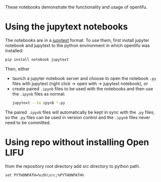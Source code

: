 These notebooks demonstrate the functionality and usage of openlifu.

# Using the jupytext notebooks

The notebooks are in a [jupytext](https://jupytext.readthedocs.io/en/latest/)
format. To use them, first install jupyter notebook and jupytext to the python
environment in which openlifu was installed:

```sh
pip install notebook jupytext
```

Then, either

- launch a jupyter notebook server and choose to open the notebook `.py` files
  with jupytext (right click -> open with -> jupytext notebook), or
- create paired `.ipynb` files to be used with the notebooks and then use the
  `.ipynb` files as normal:
  ```sh
  jupytext --to ipynb *.py
  ```

The paired `.ipynb` files will automatically be kept in sync with the `.py`
files, so the `.py` files can be used in version control and the `.ipynb` files
never need to be committed.

# Using repo without installing Open LIFU

from the repository root directory add src directory to python path.

```
set PYTHONPATH=%cd%\src;%PYTHONPATH%

```
